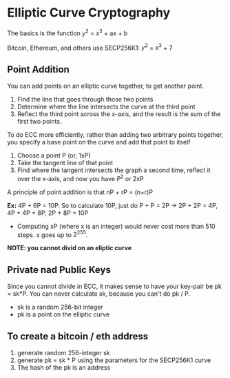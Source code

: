 # Elliptic Curve Cryptography

The basics is the function $y^2$ = $x^3$ + ax + b

Bitcoin, Ethereum, and others use SECP256K1: $y^2$ = $x^3$ + 7

## Point Addition

You can add points on an elliptic curve together, to get another point.

1. Find the line that goes through those two points
2. Determine where the line intersects the curve at the third point
3. Reflect the third point across the x-axis, and the result is the sum of the first two points.

To do ECC more efficiently, rather than adding two arbitrary points together, you specify a base point on the curve and add that point to itself

1. Choose a point P (or, 1xP)
2. Take the tangent line of that point
3. Find where the tangent intersects the graph a second time, reflect it over the x-axis, and now you have $P^2$ or 2xP

A principle of point addition is that nP + rP = (n+r)P

**Ex:** 4P + 6P = 10P. So to calculate 10P, just do P + P = 2P -> 2P + 2P = 4P, 4P + 4P = 8P, 2P + 8P = 10P 
- Computing xP (where x is an integer) would never cost more than 510 steps. x goes up to $2^255$. 

**NOTE: you cannot divid on an eliptic curve**

## Private nad Public Keys

Since you cannot divide in ECC, it makes sense to have your key-pair be pk = sk*P. You can never calculate sk, because you can't do pk / P.
- sk is a random 256-bit integer
- pk is a point on the elliptic curve

## To create a bitcoin / eth address
1. generate random 256-integer sk
2. generate pk = sk * P using the parameters for the SECP256K1 curve
3. The hash of the pk is an address
